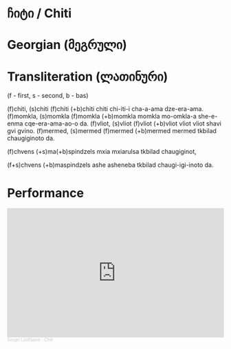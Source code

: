 # ჩიტი / Chiti

# Georgian (მეგრული)



# Transliteration (ლათინური)

(f - first, s - second, b - bas)

(f)chiti, (s)chiti
(f)chiti (+b)chiti chiti chi-iti-i cha-a-ama dze-era-ama.
(f)momkla, (s)momkla
(f)momkla (+b)momkla momkla mo-omkla-a she-e-enma cqe-era-ama-ao-o da.
(f)vliot, (s)vliot
(f)vliot (+b)vliot vliot vliot shavi gvi gvino.
(f)mermed, (s)mermed
(f)mermed (+b)mermed mermed tkbilad chaugiginoto da.

(f)chvens (+s)ma(+b)spindzels mxia mxiarulsa tkbilad chaugiginot,

(f+s)chvens (+b)maspindzels ashe asheneba tkbilad chaugi-igi-inoto da.

# Performance
<iframe width="100%" height="300" scrolling="no" frameborder="no" allow="autoplay" src="https://w.soundcloud.com/player/?url=https%3A//api.soundcloud.com/tracks/2077562304%3Fsecret_token%3Ds-z7TQslWNU21&color=%23ff5500&auto_play=false&hide_related=false&show_comments=true&show_user=true&show_reposts=false&show_teaser=true&visual=true"></iframe><div style="font-size: 10px; color: #cccccc;line-break: anywhere;word-break: normal;overflow: hidden;white-space: nowrap;text-overflow: ellipsis; font-family: Interstate,Lucida Grande,Lucida Sans Unicode,Lucida Sans,Garuda,Verdana,Tahoma,sans-serif;font-weight: 100;"><a href="https://soundcloud.com/o9xjkfdgxof2" title="Sergei LastName" target="_blank" style="color: #cccccc; text-decoration: none;">Sergei LastName</a> · <a href="https://soundcloud.com/o9xjkfdgxof2/chiti/s-z7TQslWNU21" title="Chiti" target="_blank" style="color: #cccccc; text-decoration: none;">Chiti</a></div>
